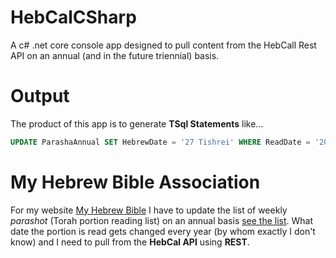 # HebCalCSharp
A c# .net core console app designed to pull content from the HebCall Rest API on an annual (and in the future triennial) basis.  

# Output
The product of this app is to generate **TSql Statements** like...
```SQL
UPDATE ParashaAnnual SET HebrewDate = '27 Tishrei' WHERE ReadDate = '2018-10-6' -- 5779 Parashat Bereshit
```

# My Hebrew Bible Association
For my website [My Hebrew Bible](https://myhebrewbible.com/) I have to update the list of weekly *parashot* (Torah portion reading list) on an annual basis [see the list](https://myhebrewbible.com/Parasha/Annual).  What date the portion is read gets changed every year (by whom exactly I don't know) and I need to pull from the **HebCal API** using **REST**.
